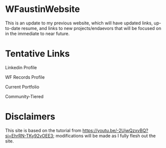 # WFaustinWebsite

This is an update to my previous website, which will have updated links, up-to-date resume, and links to new projects/endaevors that will be focused on in the immediate to near future.

# Tentative Links

Linkedin Profile

WF Records Profile

Current Portfolio

Community-Tiered

# Disclaimers

This site is based on the tutorial from https://youtu.be/-2UjwQzxvBQ?si=EhrRN-TKy92vOEE3; modifications will be made as I fully flesh out the site. 
